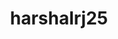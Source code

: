 ---
title: harshalrj25
github: https://github.com/harshalrj25
mode: dark
transition: 3s
archetype:
  - Little Bit of Everything
---
